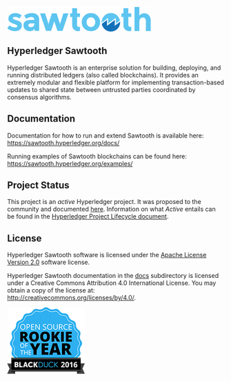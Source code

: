
![Hyperledger Sawtooth](images/sawtooth_logo_light_blue-small.png)  

Hyperledger Sawtooth
-------------

Hyperledger Sawtooth is an enterprise solution for building, deploying, and
running distributed ledgers (also called blockchains). 
It provides an extremely modular and flexible platform for implementing 
transaction-based updates to shared state between
untrusted parties coordinated by consensus algorithms.

Documentation
-------------

Documentation for how to run and extend Sawtooth is available here:
https://sawtooth.hyperledger.org/docs/

Running examples of Sawtooth blockchains can be found here: 
https://sawtooth.hyperledger.org/examples/


Project Status
-----------------

This project is an _active_ Hyperledger project. It was proposed to the 
community and documented [here](https://docs.google.com/document/d/1j7YcGLJH6LkzvWdOYFIt2kpkVlLEmILErXL6t-Ky2zU/edit).
Information on what _Active_ entails can be found in the 
[Hyperledger Project Lifecycle document](https://wiki.hyperledger.org/community/project-lifecycle).

License
-------

Hyperledger Sawtooth software is licensed under the [Apache License Version 2.0](LICENSE) software license.

Hyperledger Sawtooth documentation in the [docs](docs) subdirectory is licensed under
a Creative Commons Attribution 4.0 International License.  You may obtain a copy of the
license at: http://creativecommons.org/licenses/by/4.0/.

![Open Source Award Badge](images/rookies16-small.png)
